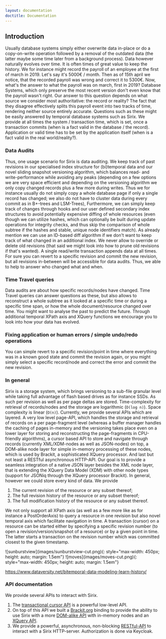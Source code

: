 ```yaml
---
layout: documentation
doctitle: Documentation
---
```


## Introduction
Usually database systems simply either overwrite data in-place or do a copy-on-write operation followed by a removal of the outdated data (the latter maybe some time later from a background process). Data however naturally evolves over time. It is often times of great value to keep the history. We for instance might record the payroll of an employee at the first of march in 2019. Let's say it's 5000€ / month. Then as of 15th april we notice, that the recorded payroll was wrong and correct it to 5300€. Now, what's the answer to what the payroll was on march, first in 2019? Database Systems, which only preserve the most recent version don't even know that the payroll wasn't right. Our answer to this question depends on what source we consider most authoritative: the record or reality? The fact that they disagree effectively splits this payroll event into two tracks of time, rendering neither source entirely accurate. Questions such as these might be easily answered by temporal database systems such as Sirix. We provide at all times the system / transaction time, which is set, once a transaction commits (when is a fact valid in the database / the record). Application or valid time has to be set by the application itself (when is a fact valid in the real world/reality?).

### Data Audits
Thus, one usage scenario for Sirix is data auditing. We keep track of past revisions in our specialised index structure for (bi)temporal data and our novel sliding snapshot versioning algorithm, which balances read- and write-performance while avoiding any peaks (depending on a few options we are very space efficient and depending on the versioning algorithm we only copy changed records plus a few more during writes. Thus we for instance usually do not simply copy a whole database page if only a single record has changed; we also do not have to cluster data during every commit as in B+-trees and LSM-Trees), Furthermore, we can simply keep track of changes through hooks and our user defined secondary index structures to avoid potentially expensive diffing of whole resources (even though we can utilize hashes, which can optionally be built during update operations for integrity checks, and thus skip the comparison of whole subtree if the hashes and stable, unique node identifiers match). As already mention we can use an ID-based diff algorithm if we don't want to keep track of what changed in an additional index. We never allow to override or delete old revisions (that said we might look into how to prune old revisions if that's wanted). A single read/write transaction appends data at all times. For sure you can revert to a specific revision and commit the new revision, but all revisions in-between will be accessible for data audits. Thus, we able to help to answer who changed what and when.

### Time Travel queries
Data audits are about how specific records/nodes have changed. Time Travel queries can answer questions as these, but also allows to reconstruct a whole subtree as it looked at a specific time or during a specific time span, or how the whole document/resource changed over time. You might want to analyse the past to predict the future. Through additional temporal XPath axis and XQuery functions we encourage you to look into how your data has evolved.

### Fixing application or human errors / simple undo/redo operations
You can simple revert to a specific revision/point in time where everything was in a known good state and commit the revision again, or you might simply select a specific record/node and correct the error and commit the new revision.

### In general
Sirix is a storage system, which brings versioning to a sub-file granular level while taking full advantage of flash based drives as for instance SSDs. As such per revision as well as per page deltas are stored. Time-complexity for retrieval of records/nodes and the storage are logarithmic (`O(log n)`). Space complexity is linear (`O(n)`). Currently, we provide several APIs which are layered. A very low level page-API, which handles the storage and retrieval of records on a per page-fragment level (whereas a buffer manager handles the caching of pages in-memory and the versioning takes place even on a lower layer for storing and reconstructing the page-fragments in CPU-friendly algorithms), a cursor based API to store and navigate through records (currently XML/XDM-nodes as well as JSON-nodes) on top, a DOM-alike node layer for simple in-memory processing of these nodes, which is used by Brackit, a sophisticated XQuery processor. And last but not least a RESTful asynchronous HTTP-API. Our goal is to provide a seamless integration of a native JSON layer besides the XML node layer, that is extending the XQuery Data Model (XDM) with other node types (support for JSONiq through the XQuery processor Brackit). In general, however we could store every kind of data. We provide

1. The current revision of the resource or any subset thereof;
2. The full revision history of the resource or any subset thereof;
3. The full modification history of the resource or any subset thereof.

We not only support all XPath axis (as well as a few more like as for instance a PostOrderAxis) to query a resource in one revision but also novel temporal axis which facilitate navigation in time. A transaction (cursor) on a resource can be started either by specifying a specific revision number (to open a revision/version/snapshot of a resource) or by a given point in time. The latter starts a transaction on the revision number which was committed closest to the given timestamp.

<div class="img_container">
![sunburstview](images/sunburstview-cut.png){: style="max-width: 450px; height: auto; margin: 1.5em"} ![moves](images/moves-cut.png){: style="max-width: 450px; height: auto; margin: 1.5em"}
</div>

https://www.dataversity.net/bitemporal-data-modeling-learn-history/

### API documentation
We provide several APIs to interact with Sirix.

1. The [transactional cursor API](/transactional-cursor-api.html) is a powerful low-level API.
2. On top of this API we built a [Brackit.org](http://brackit.org) binding to provide the ability to use Sirix with a more [DOM-alike API](/dom-alike-api.html) with in-memory nodes and an [XQuery API](/xml-xquery-api.html).
3. We provide a powerful, asynchronous, non-blocking [RESTful-API](/rest-api.html) to interact with a Sirix HTTP-server. Authorization is done via Keycloak.  
